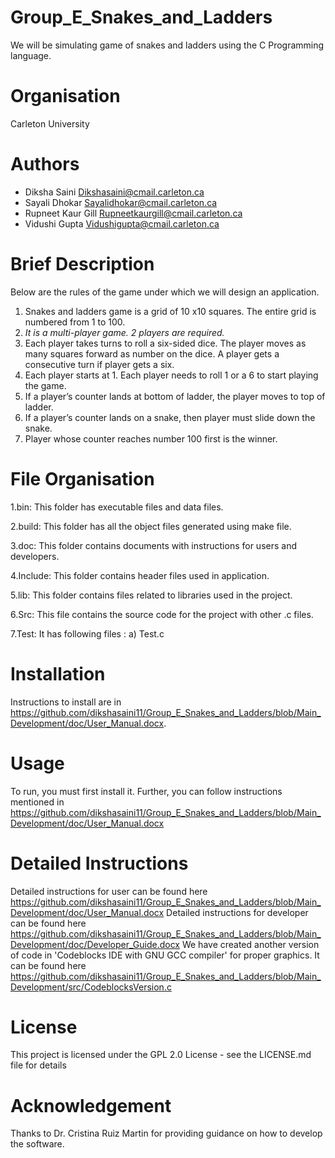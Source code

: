 
# Group_E_Snakes_and_Ladders

We will be simulating game of snakes and ladders using the
C Programming language. 

# Organisation
Carleton University

# Authors
- Diksha Saini Dikshasaini@cmail.carleton.ca
- Sayali Dhokar Sayalidhokar@cmail.carleton.ca
- Rupneet Kaur Gill Rupneetkaurgill@cmail.carleton.ca
- Vidushi Gupta Vidushigupta@cmail.carleton.ca

# Brief Description

Below are the rules of the game under which we will design an application.
1. Snakes and ladders game is a grid of 10 x10 squares. The entire grid is numbered from 1 to 100.
2. *It is a multi-player game. 2 players are required.*
3. Each player takes turns to roll a six-sided dice. The player moves as many squares forward as number on the dice. A player gets a consecutive turn if player gets a six.
4. Each player starts at 1. Each player needs to roll 1 or a 6 to start playing the game.
5. If a player’s counter lands at bottom of ladder, the player moves to top of ladder.
6. If a player’s counter lands on a snake, then player must slide down the snake.
7. Player whose counter reaches number 100 first is the winner.

# File Organisation

1.bin: This folder has executable files and data files.

2.build: This folder has all the object files generated using make file. 

3.doc: This folder contains documents with instructions for users and developers.

4.Include: This folder contains header files used in application.

5.lib: This folder contains files related to libraries used in the project.

6.Src: This file contains the source code for the project with other .c files.

7.Test: It has following files : a) Test.c

# Installation

Instructions to install are in https://github.com/dikshasaini11/Group_E_Snakes_and_Ladders/blob/Main_Development/doc/User_Manual.docx.

# Usage

To run, you must first install it. Further, you can follow instructions mentioned in https://github.com/dikshasaini11/Group_E_Snakes_and_Ladders/blob/Main_Development/doc/User_Manual.docx


# Detailed Instructions

Detailed instructions for user can be found here https://github.com/dikshasaini11/Group_E_Snakes_and_Ladders/blob/Main_Development/doc/User_Manual.docx
Detailed instructions for developer can be found here https://github.com/dikshasaini11/Group_E_Snakes_and_Ladders/blob/Main_Development/doc/Developer_Guide.docx
We have created another version of code in 'Codeblocks IDE with GNU GCC compiler' for proper graphics. It can be found here https://github.com/dikshasaini11/Group_E_Snakes_and_Ladders/blob/Main_Development/src/CodeblocksVersion.c


# License 
This project is licensed under the GPL 2.0 License - see the LICENSE.md file for details

# Acknowledgement

Thanks to Dr. Cristina Ruiz Martin for providing guidance on how to develop the software.


